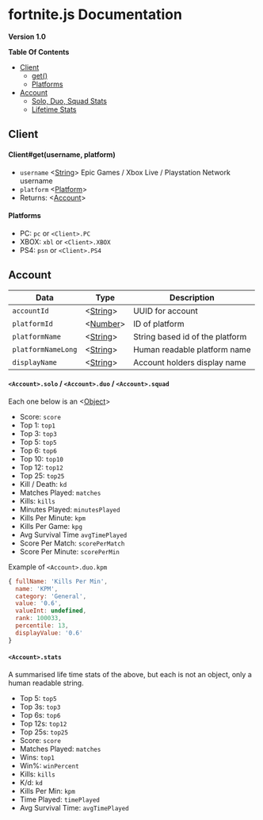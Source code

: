 # fortnite.js Documentation
**Version 1.0**

**Table Of Contents**
- [Client](#Client)
    * [get()](#clientgetusernameplatform)
    * [Platforms](#platforms)
- [Account](#Account)
    * [Solo, Duo, Squad Stats](#accountsoloaccountduoaccountsquad)
    * [Lifetime Stats](#accountstats)

## Client

#### Client#get(username, platform)
- `username` <[String]> Epic Games / Xbox Live / Playstation Network username
- `platform` <[Platform]>
- Returns: <[Account]>

#### Platforms
- PC: `pc` or `<Client>.PC`
- XBOX: `xbl` or `<Client>.XBOX`
- PS4: `psn` or `<Client>.PS4`

## Account

| Data               | Type       | Description                     |
|--------------------|------------|---------------------------------|
| `accountId`        | <[String]> | UUID for account                |
| `platformId`       | <[Number]> | ID of platform                  |
| `platformName`     | <[String]> | String based id of the platform |
| `platformNameLong` | <[String]> | Human readable platform name    |
| `displayName`      | <[String]> | Account holders display name    |

#### `<Account>.solo` / `<Account>.duo` / `<Account>.squad`

Each one below is an <[Object]>
- Score: `score` 
- Top 1: `top1` 
- Top 3: `top3` 
- Top 5: `top5` 
- Top 6: `top6` 
- Top 10: `top10` 
- Top 12: `top12` 
- Top 25: `top25` 
- Kill / Death: `kd` 
- Matches Played: `matches` 
- Kills: `kills` 
- Minutes Played: `minutesPlayed` 
- Kills Per Minute: `kpm` 
- Kills Per Game: `kpg` 
- Avg Survival Time `avgTimePlayed` 
- Score Per Match: `scorePerMatch` 
- Score Per Minute: `scorePerMin`

Example of `<Account>.duo.kpm`
```js
{ fullName: 'Kills Per Min',
  name: 'KPM',
  category: 'General',
  value: '0.6',
  valueInt: undefined,
  rank: 100033,
  percentile: 13,
  displayValue: '0.6'
}
```

#### `<Account>.stats`
A summarised life time stats of the above, but each is not an object, only a human readable string.
- Top 5: `top5`
- Top 3s: `top3` 
- Top 6s: `top6`
- Top 12s: `top12`
- Top 25s: `top25`
- Score: `score`
- Matches Played: `matches`
- Wins: `top1`
- Win%: `winPercent`
- Kills: `kills`
- K/d: `kd`
- Kills Per Min: `kpm`
- Time Played: `timePlayed`
- Avg Survival Time: `avgTimePlayed`



[String]: https://developer.mozilla.org/en-US/docs/Web/JavaScript/Reference/Global_Objects/String "String"
[Object]: https://developer.mozilla.org/en-US/docs/Web/JavaScript/Reference/Global_Objects/Object "Object"
[Array]: https://developer.mozilla.org/en-US/docs/Web/JavaScript/Reference/Global_Objects/Array "Array"
[Number]: https://developer.mozilla.org/en-US/docs/Web/JavaScript/Data_structures#Number_type "Number"
[Map]: https://developer.mozilla.org/en-US/docs/Web/JavaScript/Reference/Global_Objects/Map "Map"

[Account]: #account "Account"
[Client]: #client "Client"
[Platform]: #platforms "Platform"